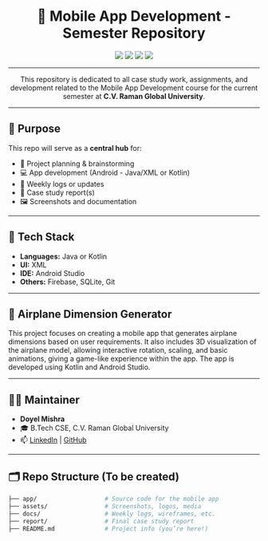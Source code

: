 <h1 align="center">📱 Mobile App Development - Semester Repository</h1>

<p align="center">
  <img src="https://img.shields.io/badge/Status-Active-blue" />
  <img src="https://img.shields.io/badge/Semester-5th-orange" />
  <img src="https://img.shields.io/badge/Languages-Java%20%7C%20Kotlin-yellow" />
  <img src="https://img.shields.io/badge/Platform-AndroidStudio-brightgreen" />
</p>

---

<p align="center">
  This repository is dedicated to all case study work, assignments, and development related to the Mobile App Development course for the current semester at <strong>C.V. Raman Global University</strong>.
</p>

---

## 📌 Purpose

This repo will serve as a **central hub** for:
- 📁 Project planning & brainstorming  
- 💻 App development (Android - Java/XML or Kotlin)  
- 📝 Weekly logs or updates  
- 🧾 Case study report(s)  
- 🖼️ Screenshots and documentation  

---

## 🔧 Tech Stack

- **Languages:** Java or Kotlin  
- **UI:** XML  
- **IDE:** Android Studio  
- **Others:** Firebase, SQLite, Git  

---

## 🛫 Airplane Dimension Generator

This project focuses on creating a mobile app that generates airplane dimensions based on user requirements. It also includes 3D visualization of the airplane model, allowing interactive rotation, scaling, and basic animations, giving a game-like experience within the app. The app is developed using Kotlin and Android Studio.

---

## 👩‍💻 Maintainer
- **Doyel Mishra**
- 🎓 B.Tech CSE, C.V. Raman Global University  
- 📫 [LinkedIn](https://www.linkedin.com/in/doyel-mishra) | [GitHub](https://github.com/doyelmishra)

---

## 🗂️ Repo Structure (To be created)

```bash
├── app/                   # Source code for the mobile app
├── assets/                # Screenshots, logos, media
├── docs/                  # Weekly logs, wireframes, etc.
├── report/                # Final case study report
├── README.md              # Project info (you’re here!)
